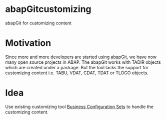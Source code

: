 # abapGitcustomizing
abapGit for customizing content

# Motivation
Since more and more developers are started using [abapGit](https://docs.abapgit.org/), we have now many open source projects in ABAP. The abapGit works with TADIR objects which are created under a package. But the tool lacks the support for customizing content i.e. TABU, VDAT, CDAT, TDAT or TLOGO objects.


# Idea
Use existing customizing tool [Business Configuration Sets](https://help.sap.com/viewer/521cd184dd2f491a9a4179edb66951c3/7.52.6/en-US/4da559a1327f212de10000000a42189e.html) to handle the customizing content.
